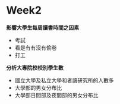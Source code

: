 # Week2  
**影響大學生每周讀書時間之因素**  
- 考試  
- 看是有有沒有偷卷  
- 打工  
 
**分析大專院校校別學生數**  
- 國立大學及私立大學和者讀研究所的人數多  
- 大學部的男女分布比  
- 大學部日間部及夜間部的男女分布比 
